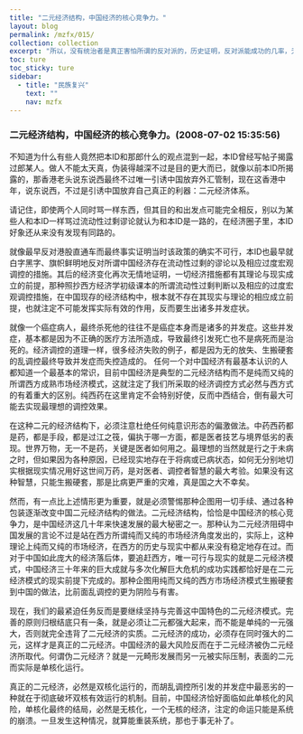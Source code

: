 ```yaml
---
title: "二元经济结构，中国经济的核心竞争力。"
layout: blog
permalink: /mzfx/015/
collection: collection
excerpt: "所以，没有统治者是真正害怕所谓的反对派的，历史证明，反对派能成功的几率，无论在任何社会，都只能不知道为什么有些人竟然把本ID和那郎什么的观点混到一起，本ID曾经写帖子揭露过郎某人。做人不能太天真，伪装得越深不过是目的更大而已，就像以前本ID所揭露的，那香港老头说东说西最终不过唯一引诱中国放弃外汇管制，现在这香港中年，说东说西，不过是引诱中国放弃自己真正的利器：二元经济体系。"
toc: ture
toc_sticky: ture
sidebar:
  - title: "民族复兴"
    text: ""
    nav: mzfx
---
```


### 二元经济结构，中国经济的核心竞争力。(2008-07-02 15:35:56) 

不知道为什么有些人竟然把本ID和那郎什么的观点混到一起，本ID曾经写帖子揭露过郎某人。做人不能太天真，伪装得越深不过是目的更大而已，就像以前本ID所揭露的，那香港老头说东说西最终不过唯一引诱中国放弃外汇管制，现在这香港中年，说东说西，不过是引诱中国放弃自己真正的利器：二元经济体系。

请记住，即使两个人同时骂一样东西，但其目的和出发点可能完全相反，别以为某些人和本ID一样骂过流动性过剩谬论就认为和本ID是一路的，在经济圈子里，本ID好象还从来没有发现有同路的。

就像最早反对港股直通车而最终事实证明当时该政策的确实不可行，本ID也最早就白字黑字、旗帜鲜明地反对所谓中国经济存在流动性过剩的谬论以及相应过度宏观调控的措施。其后的经济变化再次无情地证明，一切经济措施都有其理论与现实成立的前提，那种照抄西方经济学初级课本的所谓流动性过剩判断以及相应的过度宏观调控措施，在中国现存的经济结构中，根本就不存在其现实与理论的相应成立前提，也就注定不可能发挥实际有效的作用，反而要生出诸多并发症状。

就像一个癌症病人，最终杀死他的往往不是癌症本身而是诸多的并发症。这些并发症，基本都是因为不正确的医疗方法所造成，导致最终引发死亡也不是病死而是治死的。经济调控的道理一样，很多经济失败的例子，都是因为无的放失、生搬硬套的乱调控最终导致并发症而失控造成的。
任何一个对中国经济有最基本认识的人都知道一个最基本的常识，目前中国经济是典型的二元经济结构而不是纯而又纯的所谓西方成熟市场经济模式，这就注定了我们所采取的经济调控方式必然与西方式的有着重大的区别。纯西药在这里肯定不会特别好使，反而中西结合，倒有最大可能去实现最理想的调控效果。

在这种二元的经济结构下，必须注意杜绝任何纯意识形态的偏激做法。中药西药都是药，都是手段，都是过江之筏，偏执于哪一方面，都是医者技艺与境界低劣的表现。世界万物，无一不是药，关键是医者如何用之。最理想的当然就是行之于未病之时，但如果因为各种原因，已经现实地存在于将病或已病状态，如何无分别地切实根据现实情况用好这世间万药，是对医者、调控者智慧的最大考验。如果没有这种智慧，只能生搬硬套，那是比病更严重的灾难，真是国之大不幸矣。

然而，有一点比上述情形更为重要，就是必须警惕那种企图用一切手续、通过各种包装逐渐改变中国二元经济结构的做法。二元经济结构，恰恰是中国经济的核心竞争力，是中国经济这几十年来快速发展的最大秘密之一。那种认为二元经济阻碍中国发展的言论不过是站在西方所谓纯而又纯的市场经济角度发出的，实际上，这种理论上纯而又纯的市场经济，在西方的历史与现实中都从来没有稳定地存在过。而对于中国如此庞大的经济落后体，要追赶西方，唯一可行与现实的就是二元经济模式，中国经济三十年来的巨大成就与多次化解巨大危机的成功实践都恰好是在二元经济模式的现实前提下完成的。那种企图用纯而又纯的西方市场经济模式生搬硬套到中国的做法，比前面乱调控的更为阴险与有害。

现在，我们的最紧迫任务反而是要继续坚持与完善这中国特色的二元经济模式。完善的原则归根结底只有一条，就是必须让二元都强大起来，而不能是单纯的一元强大，否则就完全违背了二元经济的实质。二元经济的成功，必须存在同时强大的二元，这样才是真正的二元经济。中国经济的最大风险反而在于二元经济被伪二元经济所取代。何谓伪二元经济？就是一元畸形发展而另一元被实际压制，表面的二元而实际是单核化运行。

真正的二元经济，必然是双核化运行的，而胡乱调控所引发的并发症中最恶劣的一种就在于彻底破坏双核有效运行的机制。目前，中国经济恰好面临如此单核化的风险，单核化最终的结局，必然是无核化，一个无核的经济，注定的命运只能是系统的崩溃。一旦发生这种情况，就算能重装系统，那也于事无补了。